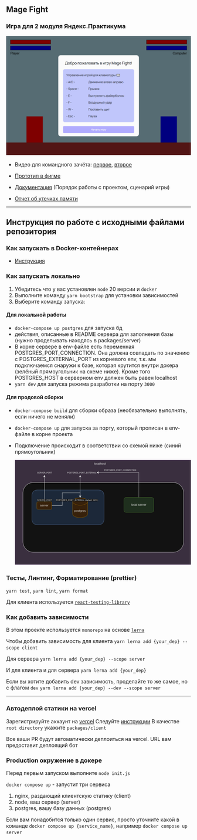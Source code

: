 ## Mage Fight

### Игра для 2 модуля Яндекс.Практикума

![preview.png](packages/client/public/images/rawPreview.png)

- Видео для командного зачёта: [первое](https://disk.yandex.ru/i/bemFDp9nvTfZHA), [второе](https://disk.yandex.ru/i/iu2oCUOj1yAxTA)

- [Прототип в фигме](https://www.figma.com/design/JxDvcmFWCqOx6ll6lmoTRD/MAGE-FIGHT)

- [Документация](docs/README.md) (Порядок работы с проектом, сценарий игры)

- [Отчет об утечках памяти](MEMORYLEAKS.md)

---

## Инструкция по работе с исходными файлами репозитория

### Как запускать в Docker-контейнерах

- [Инструкция](packages/server/README.md)

### Как запускать локально

1. Убедитесь что у вас установлен `node` 20 версии и `docker`
2. Выполните команду `yarn bootstrap` для установки зависимостей
3. Выберите команду запуска:

#### Для локальной работы
- `docker-compose up postgres` для запуска бд
- действия, описанные в README сервера для заполнения базы (нужно проделывать находясь в packages/server)
- В корне сервере в env-файле есть переменная POSTGRES_PORT_CONNECTION. Она должна совпадать по значению с POSTGRES_EXTERNAL_PORT из корневого env, т.к. мы подключаемся снаружи к базе, которая крутится внутри докера (зелёный прямоугольник на схеме ниже). Кроме того POSTGRES_HOST в серверном env должен быть равен localhost
- `yarn dev` для запуска режима разработки на порту `3000`

 
#### Для продовой сборки
- `docker-compose build` для сборки образа (необязательно выполнять, если ничего не меняли)
- `docker-compose up` для запуска за порту, который прописан в env-файле в корне проекта
- Подключение происходит в соответствии со схемой ниже (синий прямоугольник)

  ![img.png](packages/client/public/images/schema.png)
### Тесты, Линтинг, Форматирование (prettier)

`yarn test`, `yarn lint`, `yarn format`

Для клиента используется [`react-testing-library`](https://testing-library.com/docs/react-testing-library/intro/)

### Как добавить зависимости

В этом проекте используется `monorepo` на основе [`lerna`](https://github.com/lerna/lerna)

Чтобы добавить зависимость для клиента
`yarn lerna add {your_dep} --scope client`

Для сервера
`yarn lerna add {your_dep} --scope server`

И для клиента и для сервера
`yarn lerna add {your_dep}`

Если вы хотите добавить dev зависимость, проделайте то же самое, но с флагом `dev`
`yarn lerna add {your_dep} --dev --scope server`

---

### Автодеплой статики на vercel

Зарегистрируйте аккаунт на [vercel](https://vercel.com/)
Следуйте [инструкции](https://vitejs.dev/guide/static-deploy.html#vercel-for-git)
В качестве `root directory` укажите `packages/client`

Все ваши PR будут автоматически деплоиться на vercel. URL вам предоставит деплоящий бот

### Production окружение в докере

Перед первым запуском выполните `node init.js`

`docker compose up` - запустит три сервиса

1. nginx, раздающий клиентскую статику (client)
2. node, ваш сервер (server)
3. postgres, вашу базу данных (postgres)

Если вам понадобится только один сервис, просто уточните какой в команде
`docker compose up {service_name}`, например `docker compose up server`
